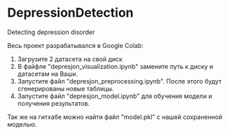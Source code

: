 # DepressionDetection
Detecting depression disorder

Весь проект разрабатывался в Google Colab:
1. Загрузите 2 датасета на свой диск
2. В файфле "depresjon_visualization.ipynb" замените путь к диску и датасетам на Ваши.
3. Запустите файл "depresjon_preprocessing.ipynb". После этого будут сгенерированы новые таблицы.
4. Запустите файл "depresjon_model.ipynb" для обучения модели и получения результатов. 

Так же на гитхабе можно найти файл "model.pkl" с нашей сохраненной моделью. 
